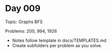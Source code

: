 # Day 009

Topic: Graphs BFS

Problems: 200, 994, 1926

- Notes follow template in docs/TEMPLATES.md
- Create subfolders per problem as you solve.